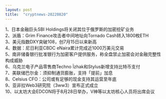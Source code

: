 ```yaml
---
layout: post
title:  "cryptnews-20220820"
---
```

1、日本金融巨头SBI Holdings将关闭其位于俄罗斯的加密挖矿业务  
2、派盾：Grim Finance攻击者中间地址向Tornado Cash转入1800枚ETH  
3、美元指数DXY突破108，创7月15日以来新高  
4、数据：尼日利亚CBDC eNaira累计完成近1000万美元交易  
5、南非储备银行批准银行为加密客户提供服务，称全盘禁止加密会对金融完整性构成威胁  
6、乌克兰电子产品零售商Techno Їzhak和Stylus新增支持比特币支付  
7、美联储巴尔金：须抑制通货膨胀，支持「提前」加息  
8、Celsius CFO：公司或有足够的现金支持其运营至年底  
9、亚非拉Web3研究院（3ww3）宣布正式成立  
10、以太坊大会EDCON将于8月28日举办，V神等以太坊核心人员将出席会议  
